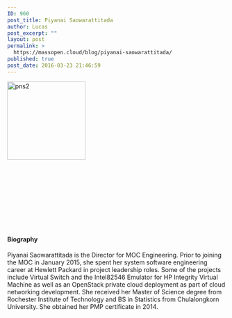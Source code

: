 ```yaml
---
ID: 960
post_title: Piyanai Saowarattitada
author: Lucas
post_excerpt: ""
layout: post
permalink: >
  https://massopen.cloud/blog/piyanai-saowarattitada/
published: true
post_date: 2016-03-23 21:46:59
---
```

<img class=" wp-image-864 alignleft" src="http://massopen.cloud/wp-content/uploads/2016/01/pns2-300x300.jpg" alt="pns2" width="180" height="180" />

&nbsp;

&nbsp;

&nbsp;

&nbsp;

&nbsp;

<h4>Biography</h4>

Piyanai Saowarattitada is the Director for MOC Engineering. Prior to joining the MOC in January 2015, she spent her system software engineering career at Hewlett Packard in project leadership roles. Some of the projects include Virtual Switch and the Intel82546 Emulator for HP Integrity Virtual Machine as well as an OpenStack private cloud deployment as part of cloud networking development. She received her Master of Science degree from Rochester Institute of Technology and BS in Statistics from Chulalongkorn University. She obtained her PMP certificate in 2014.